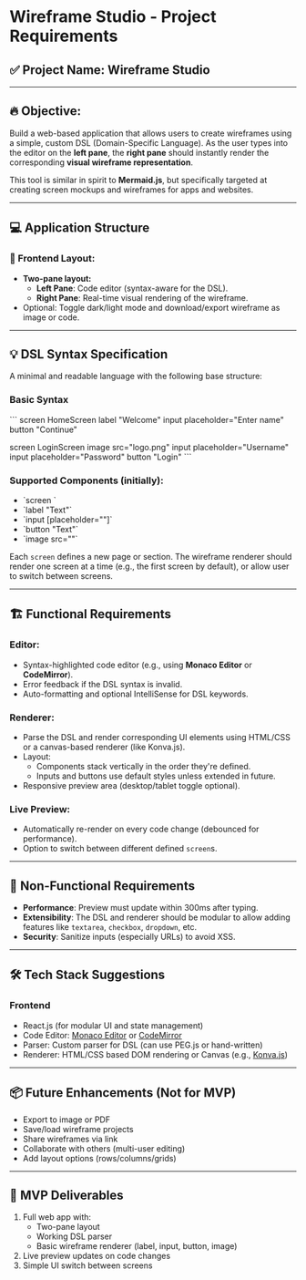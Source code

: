 # Wireframe Studio - Project Requirements

## ✅ Project Name: **Wireframe Studio**

---

## 🔥 Objective:

Build a web-based application that allows users to create wireframes using a simple, custom DSL (Domain-Specific Language). As the user types into the editor on the **left pane**, the **right pane** should instantly render the corresponding **visual wireframe representation**.

This tool is similar in spirit to **Mermaid.js**, but specifically targeted at creating screen mockups and wireframes for apps and websites.

---

## 💻 Application Structure

### 🧩 Frontend Layout:

- **Two-pane layout:**
  - **Left Pane**: Code editor (syntax-aware for the DSL).
  - **Right Pane**: Real-time visual rendering of the wireframe.
- Optional: Toggle dark/light mode and download/export wireframe as image or code.

---

## 💡 DSL Syntax Specification

A minimal and readable language with the following base structure:

### Basic Syntax

\`\`\`
screen HomeScreen
  label "Welcome"
  input placeholder="Enter name"
  button "Continue"

screen LoginScreen
  image src="logo.png"
  input placeholder="Username"
  input placeholder="Password"
  button "Login"
\`\`\`

### Supported Components (initially):
- \`screen <ScreenName>\`
- \`label "Text"\`
- \`input [placeholder="<placeholderText>"]\`
- \`button "Text"\`
- \`image src="<url>"\`

Each `screen` defines a new page or section. The wireframe renderer should render one screen at a time (e.g., the first screen by default), or allow user to switch between screens.

---

## 🏗️ Functional Requirements

### Editor:
- Syntax-highlighted code editor (e.g., using **Monaco Editor** or **CodeMirror**).
- Error feedback if the DSL syntax is invalid.
- Auto-formatting and optional IntelliSense for DSL keywords.

### Renderer:
- Parse the DSL and render corresponding UI elements using HTML/CSS or a canvas-based renderer (like Konva.js).
- Layout:
  - Components stack vertically in the order they're defined.
  - Inputs and buttons use default styles unless extended in future.
- Responsive preview area (desktop/tablet toggle optional).

### Live Preview:
- Automatically re-render on every code change (debounced for performance).
- Option to switch between different defined `screen`s.

---

## 🧠 Non-Functional Requirements

- **Performance**: Preview must update within 300ms after typing.
- **Extensibility**: The DSL and renderer should be modular to allow adding features like `textarea`, `checkbox`, `dropdown`, etc.
- **Security**: Sanitize inputs (especially URLs) to avoid XSS.

---

## 🛠️ Tech Stack Suggestions

### Frontend
- React.js (for modular UI and state management)
- Code Editor: [Monaco Editor](https://microsoft.github.io/monaco-editor/) or [CodeMirror](https://codemirror.net/)
- Parser: Custom parser for DSL (can use PEG.js or hand-written)
- Renderer: HTML/CSS based DOM rendering or Canvas (e.g., [Konva.js](https://konvajs.org/))

---

## 📦 Future Enhancements (Not for MVP)

- Export to image or PDF
- Save/load wireframe projects
- Share wireframes via link
- Collaborate with others (multi-user editing)
- Add layout options (rows/columns/grids)

---

## 🎯 MVP Deliverables

1. Full web app with:
   - Two-pane layout
   - Working DSL parser
   - Basic wireframe renderer (label, input, button, image)
2. Live preview updates on code changes
3. Simple UI switch between screens
